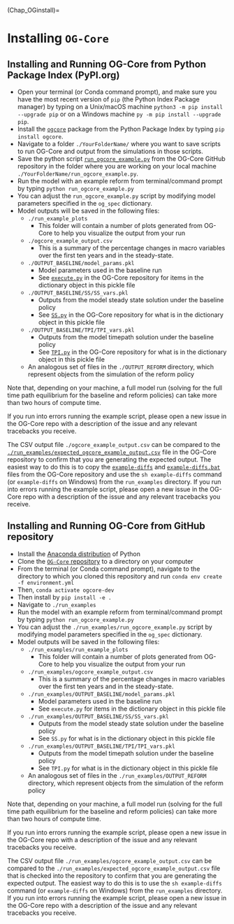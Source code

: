 (Chap_OGinstall)=

# Installing `OG-Core`

## Installing and Running OG-Core from Python Package Index (PyPI.org)

* Open your terminal (or Conda command prompt), and make sure you have the most recent version of `pip` (the Python Index Package manager) by typing on a Unix/macOS machine `python3 -m pip install --upgrade pip` or on a Windows machine `py -m pip install --upgrade pip`.
* Install the [`ogcore`](https://pypi.org/project/ogcore/) package from the Python Package Index by typing `pip install ogcore`.
* Navigate to a folder `./YourFolderName/` where you want to save scripts to run OG-Core and output from the simulations in those scripts.
* Save the python script [`run_ogcore_example.py`](https://github.com/PSLmodels/OG-Core/blob/master/run_examples/run_ogcore_example.py) from the OG-Core GitHub repository in the folder where you are working on your local machine `./YourFolderName/run_ogcore_example.py`.
* Run the model with an example reform from terminal/command prompt by typing `python run_ogcore_example.py`
* You can adjust the `run_ogcore_example.py` script by modifying model parameters specified in the `og_spec` dictionary.
* Model outputs will be saved in the following files:
  * `./run_example_plots`
    * This folder will contain a number of plots generated from OG-Core to help you visualize the output from your run
  * `./ogcore_example_output.csv`
    * This is a summary of the percentage changes in macro variables over the first ten years and in the steady-state.
  * `./OUTPUT_BASELINE/model_params.pkl`
    * Model parameters used in the baseline run
    * See [`execute.py`](https://github.com/PSLmodels/OG-Core/blob/master/ogcore/execute.py) in the OG-Core repository for items in the dictionary object in this pickle file
  * `./OUTPUT_BASELINE/SS/SS_vars.pkl`
    * Outputs from the model steady state solution under the baseline policy
    * See [`SS.py`](https://github.com/PSLmodels/OG-Core/blob/master/ogcore/SS.py) in the OG-Core repository for what is in the dictionary object in this pickle file
  * `./OUTPUT_BASELINE/TPI/TPI_vars.pkl`
    * Outputs from the model timepath solution under the baseline policy
    * See [`TPI.py`](https://github.com/PSLmodels/OG-Core/blob/master/ogcore/TPI.py) in the OG-Core repository for what is in the dictionary object in this pickle file
  * An analogous set of files in the `./OUTPUT_REFORM` directory, which represent objects from the simulation of the reform policy

Note that, depending on your machine, a full model run (solving for the full time path equilibrium for the baseline and reform policies) can take more than two hours of compute time.

If you run into errors running the example script, please open a new issue in the OG-Core repo with a description of the issue and any relevant tracebacks you receive.

The CSV output file `./ogcore_example_output.csv` can be compared to the [`./run_examples/expected_ogcore_example_output.csv`](https://github.com/PSLmodels/OG-Core/blob/master/run_examples/expected_ogcore_example_output.csv) file in the OG-Core repository to confirm that you are generating the expected output. The easiest way to do this is to copy the [`example-diffs`](https://github.com/PSLmodels/OG-Core/blob/master/run_examples/example-diffs) and [`example-diffs.bat`](https://github.com/PSLmodels/OG-Core/blob/master/run_examples/example-diffs.bat) files from the OG-Core repository and use the `sh example-diffs` command (or `example-diffs` on Windows) from the `run_examples` directory. If you run into errors running the example script, please open a new issue in the OG-Core repo with a description of the issue and any relevant tracebacks you receive.


## Installing and Running OG-Core from GitHub repository

* Install the [Anaconda distribution](https://www.anaconda.com/distribution/) of Python
* Clone the [`OG-Core` repository](https://github.com/PSLmodels/OG-Core) to a directory on your computer
* From the terminal (or Conda command prompt), navigate to the directory to which you cloned this repository and run `conda env create -f environment.yml`
* Then, `conda activate ogcore-dev`
* Then install by `pip install -e .`
* Navigate to `./run_examples`
* Run the model with an example reform from terminal/command prompt by typing `python run_ogcore_example.py`
* You can adjust the `./run_examples/run_ogcore_example.py` script by modifying model parameters specified in the `og_spec` dictionary.
* Model outputs will be saved in the following files:
  * `./run_examples/run_example_plots`
    * This folder will contain a number of plots generated from OG-Core to help you visualize the output from your run
  * `./run_examples/ogcore_example_output.csv`
    * This is a summary of the percentage changes in macro variables over the first ten years and in the steady-state.
  * `./run_examples/OUTPUT_BASELINE/model_params.pkl`
    * Model parameters used in the baseline run
    * See `execute.py` for items in the dictionary object in this pickle file
  * `./run_examples/OUTPUT_BASELINE/SS/SS_vars.pkl`
    * Outputs from the model steady state solution under the baseline policy
    * See `SS.py` for what is in the dictionary object in this pickle file
  * `./run_examples/OUTPUT_BASELINE/TPI/TPI_vars.pkl`
    * Outputs from the model timepath solution under the baseline policy
    * See `TPI.py` for what is in the dictionary object in this pickle file
  * An analogous set of files in the `./run_examples/OUTPUT_REFORM` directory, which represent objects from the simulation of the reform policy

Note that, depending on your machine, a full model run (solving for the full time path equilibrium for the baseline and reform policies) can take more than two hours of compute time.

If you run into errors running the example script, please open a new issue in the OG-Core repo with a description of the issue and any relevant tracebacks you receive.

The CSV output file `./run_examples/ogcore_example_output.csv` can be compared to the `./run_examples/expected_ogcore_example_output.csv` file that is checked into the repository to confirm that you are generating the expected output. The easiest way to do this is to use the `sh example-diffs` command (or `example-diffs` on Windows) from the `run_examples` directory. If you run into errors running the example script, please open a new issue in the OG-Core repo with a description of the issue and any relevant tracebacks you receive.
